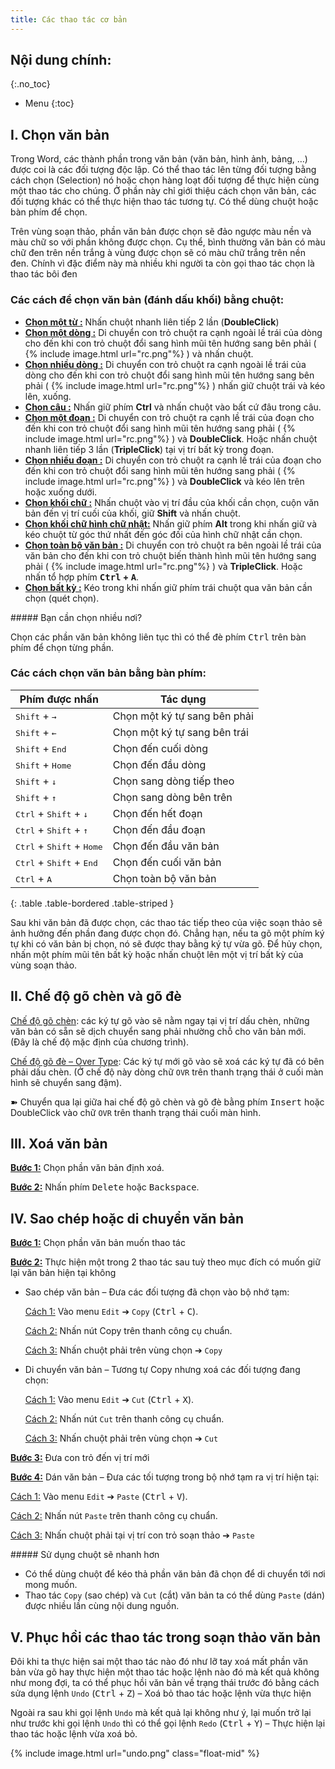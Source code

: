 ```yaml
---
title: Các thao tác cơ bản
---
```


## Nội dung chính:
{:.no_toc}
* Menu
{:toc}

## I. Chọn văn bản

Trong Word, các thành phần trong văn bản (văn bản, hình ảnh, bảng, …) được coi là các đối tượng độc lập. Có thể thao tác lên từng đối tượng bằng cách chọn (Selection) nó hoặc chọn hàng loạt đối tượng để thực hiện cùng một thao tác cho chúng. Ở phần này chỉ giới thiệu cách chọn văn bản, các đối tượng khác có thể thực hiện thao tác tương tự. Có thể dùng chuột hoặc bàn phím để chọn.

Trên vùng soạn thảo, phần văn bản được chọn sẽ đảo ngược màu nền và màu chữ so với phần không được chọn. Cụ thể, bình thường văn bản có màu chữ đen trên nền trắng à vùng được chọn sẽ có màu chữ trắng trên nền đen. Chính vì đặc điểm này mà nhiều khi người ta còn gọi thao tác chọn là thao tác bôi đen

### Các cách để chọn văn bản (đánh dấu khối) bằng chuột:

- **<u>Chọn một từ                :</u>** Nhấn chuột nhanh liên tiếp 2 lần (**DoubleClick**)
- **<u>Chọn một dòng              :</u>** Di chuyển con trỏ chuột ra cạnh ngoài lề trái của dòng cho đến khi con trỏ chuột đổi sang hình mũi tên hướng sang bên phải ( <span>{% include image.html url="rc.png"%}</span> ) và nhấn chuột.
- **<u>Chọn nhiều dòng            :</u>** Di chuyển con trỏ chuột ra cạnh ngoài lề trái của dòng cho đến khi con trỏ chuột đổi sang hình mũi tên hướng sang bên phải ( <span>{% include image.html url="rc.png"%}</span> ) nhấn giữ chuột trái và kéo lên, xuống.
- **<u>Chọn câu                   :</u>** Nhấn giữ phím **Ctrl** và nhấn chuột vào bất cứ đâu trong câu.
- **<u>Chọn một đoạn              :</u>** Di chuyển con trỏ chuột ra cạnh lề trái của đoạn cho đến khi con trỏ chuột đổi sang hình mũi tên hướng sang phải ( <span>{% include image.html url="rc.png"%}</span> ) và **DoubleClick**. Hoặc nhấn chuột nhanh liên tiếp 3 lần (**TripleClick**) tại vị trí bất kỳ trong đoạn.
- **<u>Chọn nhiều đoạn            :</u>** Di chuyển con trỏ chuột ra cạnh lề trái của đoạn cho đến khi con trỏ chuột đổi sang hình mũi tên hướng sang phải ( <span>{% include image.html url="rc.png"%}</span> ) và **DoubleClick** và kéo lên trên hoặc xuống dưới.
- **<u>Chọn khối chữ              :</u>** Nhấn chuột vào vị trí đầu của khối cần chọn, cuộn văn bản đến vị trí cuối của khối, giữ **Shift** và nhấn chuột.
- **<u>Chọn khối chữ hình chữ nhật:</u>** Nhấn giữ phím **Alt** trong khi nhấn giữ và kéo chuột từ góc thứ nhất đến góc đối của hình chữ nhật cần chọn.
- **<u>Chọn toàn bộ văn bản       :</u>** Di chuyển con trỏ chuột ra bên ngoài lề trái của văn bản cho đến khi con trỏ chuột biến thành hình mũi tên hướng sang phải ( <span>{% include image.html url="rc.png"%}</span> ) và **TripleClick**. Hoặc nhấn tổ hợp phím **<kbd>Ctrl</kbd> + <kbd>A</kbd>**.
- **<u>Chọn bất kỳ                :</u>** Kéo trong khi nhấn giữ phím trái chuột qua văn bản cần chọn (quét chọn).

<div class="note primary" markdown="1">
##### Bạn cần chọn nhiều nơi?

Chọn các phần văn bản không liên tục thì có thể đè phím <kbd>Ctrl</kbd> trên bàn phím để chọn từng phần.
</div>

### Các cách chọn văn bản bằng bàn phím:

|      **Phím được nhấn**      |         **Tác dụng**       |
|------------------------------|----------------------------|
|<kbd>Shift</kbd> + <kbd>→</kbd>          |Chọn một ký tự sang bên phải|
|<kbd>Shift</kbd> + <kbd>←</kbd>          |Chọn một ký tự sang bên trái|
|<kbd>Shift</kbd> + <kbd>End</kbd>        |Chọn đến cuối dòng          |
|<kbd>Shift</kbd> + <kbd>Home</kbd>       |Chọn đến đầu dòng           |
|<kbd>Shift</kbd> + <kbd>↓</kbd>          |Chọn sang dòng tiếp theo    |
|<kbd>Shift</kbd> + <kbd>↑</kbd>          |Chọn sang dòng bên trên     |
|<kbd>Ctrl</kbd> + <kbd>Shift</kbd> + <kbd>↓</kbd>   |Chọn đến hết đoạn           |
|<kbd>Ctrl</kbd> + <kbd>Shift</kbd> + <kbd>↑</kbd>   |Chọn đến đầu đoạn           |
|<kbd>Ctrl</kbd> + <kbd>Shift</kbd> + <kbd>Home</kbd>|Chọn đến đầu văn bản        |
|<kbd>Ctrl</kbd> + <kbd>Shift</kbd> + <kbd>End</kbd> |Chọn đến cuối văn bản       |
|<kbd>Ctrl</kbd> + <kbd>A</kbd>           |Chọn toàn bộ văn bản        |
{: .table .table-bordered .table-striped }

Sau khi văn bản đã được chọn, các thao tác tiếp theo của việc soạn thảo sẽ ảnh hưởng đến phần đang được chọn đó. Chẳng hạn, nếu ta gõ một phím ký tự khi có văn bản bị chọn, nó sẽ được thay bằng ký tự vừa gõ. Để hủy chọn, nhấn một phím mũi tên bất kỳ hoặc nhấn chuột lên một vị trí bất kỳ của vùng soạn thảo.

## II. Chế độ gõ chèn và gõ đè

<u>Chế độ gõ chèn</u>: các ký tự gõ vào sẽ nằm ngay tại vị trí dấu chèn, những văn bản có sẵn sẽ dịch chuyển sang phải nhường chỗ cho văn bản mới. (Đây là chế độ mặc định của chương trình).

<u>Chế độ gõ đè – Over Type</u>: Các ký tự mới gõ vào sẽ xoá các ký tự đã có bên phải dấu chèn. (Ở chế độ này dòng chữ `OVR` trên thanh trạng thái ở cuối màn hình sẽ chuyển sang đậm).

➽ Chuyển qua lại giữa hai chế độ gõ chèn và gõ đè bằng phím <kbd>Insert</kbd> hoặc DoubleClick vào chữ `OVR` trên thanh trạng thái cuối màn hình.

## III. Xoá văn bản

**<u>Bước 1:</u>** Chọn phần văn bản định xoá.

**<u>Bước 2:</u>** Nhấn phím <kbd>Delete</kbd> hoặc <kbd>Backspace</kbd>.

## IV. Sao chép hoặc di chuyển văn bản

**<u>Bước 1:</u>** Chọn phần văn bản muốn thao tác

**<u>Bước 2:</u>** Thực hiện một trong 2 thao tác sau tuỳ theo mục đích có muốn giữ lại văn bản hiện tại không

- Sao chép văn bản – Đưa các đối tượng đã chọn vào bộ nhớ tạm:

    <u>Cách 1:</u> Vào menu `Edit` ➔ `Copy` (<kbd>Ctrl</kbd> + <kbd>C</kbd>).

    <u>Cách 2:</u> Nhấn nút Copy trên thanh công cụ chuẩn.

    <u>Cách 3:</u> Nhấn chuột phải trên vùng chọn ➔ `Copy`

-   Di chuyển văn bản – Tương tự Copy nhưng xoá các đối tượng đang chọn:

    <u>Cách 1:</u> Vào menu `Edit` ➔ `Cut` (<kbd>Ctrl</kbd> + <kbd>X</kbd>).

    <u>Cách 2:</u> Nhấn nút `Cut` trên thanh công cụ chuẩn.

    <u>Cách 3:</u> Nhấn chuột phải trên vùng chọn ➔ `Cut`

**<u>Bước 3:</u>** Đưa con trỏ đến vị trí mới

**<u>Bước 4:</u>** Dán văn bản – Đưa các tối tượng trong bộ nhớ tạm ra vị trí hiện tại:

<u>Cách 1:</u> Vào menu `Edit` ➔ `Paste` (<kbd>Ctrl</kbd> + <kbd>V</kbd>).

<u>Cách 2:</u> Nhấn nút `Paste` trên thanh công cụ chuẩn.

<u>Cách 3:</u> Nhấn chuột phải tại vị trí con trỏ soạn thảo ➔ `Paste`

<div class="note primary" markdown="1">
##### Sử dụng chuột sẽ nhanh hơn

- Có thể dùng chuột để kéo thả phần văn bản đã chọn để di chuyển tới nơi mong muốn.
- Thao tác `Copy` (sao chép) và `Cut` (cắt) văn bản ta có thể dùng `Paste` (dán) được nhiều lần cùng nội dung nguồn.

</div>

## V. Phục hồi các thao tác trong soạn thảo văn bản

Đôi khi ta thực hiện sai một thao tác nào đó như lỡ tay xoá mất phần văn bản vừa gõ hay thực hiện một thao tác hoặc lệnh nào đó mà kết quả không như mong đợi, ta có thể phục hồi văn bản về trạng thái trước đó bằng cách sửa dụng lệnh `Undo` (<kbd>Ctrl</kbd> + <kbd>Z</kbd>) – Xoá bỏ thao tác hoặc lệnh vừa thực hiện

Ngoài ra sau khi gọi lệnh `Undo` mà kết quả lại không như ý, lại muốn trở lại như trước khi gọi lệnh `Undo` thì có thể gọi lệnh `Redo` (<kbd>Ctrl</kbd> + <kbd>Y</kbd>) – Thực hiện lại thao tác hoặc lệnh vừa xoá bỏ.

{% include image.html url="undo.png" class="float-mid" %}